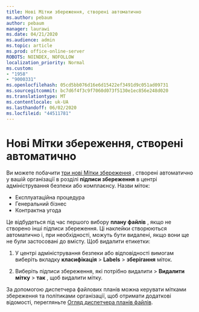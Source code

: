 ```yaml
---
title: Нові Мітки збереження, створені автоматично
ms.author: pebaum
author: pebaum
manager: laurawi
ms.date: 04/21/2020
ms.audience: admin
ms.topic: article
ms.prod: office-online-server
ROBOTS: NOINDEX, NOFOLLOW
localization_priority: Normal
ms.custom:
- "1958"
- "9000331"
ms.openlocfilehash: 05cd5bb076d16e6d15422ef3491d9c051ad09731
ms.sourcegitcommit: bc7d6f4f3c9f7060d073f5130e1ec856e248d020
ms.translationtype: MT
ms.contentlocale: uk-UA
ms.lasthandoff: 06/02/2020
ms.locfileid: "44511781"
---
```

# <a name="new-retention-labels-created-automatically"></a>Нові Мітки збереження, створені автоматично

Ви можете побачити [три нові Мітки збереження](https://docs.microsoft.com/microsoft-365/compliance/file-plan-manager) , створені автоматично у вашій організації в розділі **підписи збереження** в центрі адміністрування безпеки або комплаєнсу. Назви міток:

- Експлуатаційна процедура
- Генеральний бізнес
- Контрактна угода

Це відбудеться під час першого вибору **плану файлів** , якщо не створено інші підписи збереження. Ці наклейки створюються автоматично і, при необхідності, можуть бути видалені, якщо вони ще не були застосовані до вмісту. Щоб видалити етикетки:

1. У центрі адміністрування безпеки або відповідності вимогам виберіть вкладку **класифікація**  >  **Labels**  >  **зберігання** міток.

1. Виберіть підписи збереження, які потрібно видалити > **Видалити мітку**  >  **так** , щоб видалити мітку.

За допомогою диспетчера файлових планів можна керувати мітками збереження та політиками організації, щоб отримати додаткові відомості, перегляньте [Огляд диспетчера планів файлів](https://docs.microsoft.com/microsoft-365/compliance/file-plan-manager).